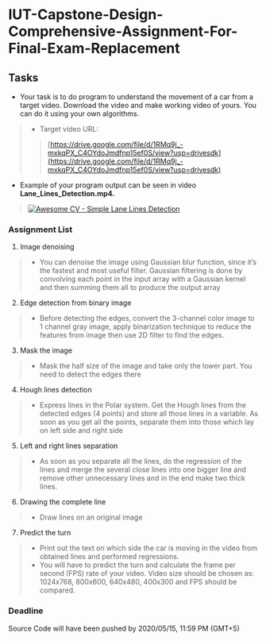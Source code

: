 # IUT-Capstone-Design-Comprehensive-Assignment-For-Final-Exam-Replacement

## Tasks

* Your task is to do program to understand the movement of a car from a target video. Download the video and make working video of yours. You can do it using your own algorithms.

> * Target video URL: 
> > [https://drive.google.com/file/d/1RMq9j_-mxkqPX_C4OYdoJmdfnp15ef0S/view?usp=drivesdk](https://drive.google.com/file/d/1RMq9j_-mxkqPX_C4OYdoJmdfnp15ef0S/view?usp=drivesdk)

* Example of your program output can be seen in video **Lane_Lines_Detection.mp4.**

> [![Awesome CV - Simple Lane Lines Detection](http://img.youtube.com/vi/gWK9x5Xs_TI/0.jpg)](https://www.youtube.com/watch?v=gWK9x5Xs_TI)

### Assignment List

1. Image denoising
> * You can denoise the image using Gaussian blur function, since it’s the fastest and most useful filter. Gaussian filtering is done by convolving each point in the input array with a Gaussian kernel and then summing them all to produce the output array
2. Edge detection from binary image
> * Before detecting the edges, convert the 3-channel color image to 1 channel gray image, apply binarization technique to reduce the features from image then use 2D filter to find the edges.
3. Mask the image
> * Mask the half size of the image and take only the lower part. You need to detect the edges there
4. Hough lines detection
> * Express lines in the Polar system. Get the Hough lines from the detected edges (4 points) and store all those lines in a variable. As soon as you get all the points, separate them into those which lay on left side and right side
5. Left and right lines separation
> * As soon as you separate all the lines, do the regression of the lines and merge the several close lines into one bigger line and remove other unnecessary lines and in the end make two thick lines.
6. Drawing the complete line
> * Draw lines on an original image
7. Predict the turn
> * Print out the text on which side the car is moving in the video from obtained lines and performed regressions.
> * You will have to predict the turn and calculate the frame per second (FPS) rate of your video. Video size should be chosen as: 1024x768, 800x600, 640x480, 400x300 and FPS should be compared.

### Deadline 

Source Code will have been pushed by 2020/05/15, 11:59 PM (GMT+5)
